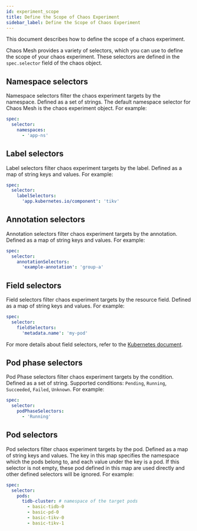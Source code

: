 ```yaml
---
id: experiment_scope
title: Define the Scope of Chaos Experiment
sidebar_label: Define the Scope of Chaos Experiment
---
```


This document describes how to define the scope of a chaos experiment.

Chaos Mesh provides a variety of selectors, which you can use to define the scope of your chaos experiment. These selectors are defined in the `spec.selector` field of the chaos object.

## Namespace selectors

Namespace selectors filter the chaos experiment targets by the namespace. Defined as a set of strings. The default namespace selector for Chaos Mesh is the chaos experiment object. For example:

```yaml
spec:
  selector:
    namespaces:
      - 'app-ns'
```

## Label selectors

Label selectors filter chaos experiment targets by the label. Defined as a map of string keys and values. For example:

```yaml
spec:
  selector:
    labelSelectors:
      'app.kubernetes.io/component': 'tikv'
```

## Annotation selectors

Annotation selectors filter chaos experiment targets by the annotation. Defined as a map of string keys and values. For example:

```yaml
spec:
  selector:
    annotationSelectors:
      'example-annotation': 'group-a'
```

## Field selectors

Field selectors filter chaos experiment targets by the resource field. Defined as a map of string keys and values. For example:

```yaml
spec:
  selector:
    fieldSelectors:
      'metadata.name': 'my-pod'
```

For more details about field selectors, refer to the [Kubernetes document](https://kubernetes.io/docs/concepts/overview/working-with-objects/field-selectors/).

## Pod phase selectors

Pod Phase selectors filter chaos experiment targets by the condition. Defined as a set of string. Supported conditions: `Pending`, `Running`, `Succeeded`, `Failed`, `Unknown`. For example:

```yaml
spec:
  selector:
    podPhaseSelectors:
      - 'Running'
```

## Pod selectors

Pod selectors filter chaos experiment targets by the pod. Defined as a map of string keys and values. The key in this map specifies the namespace which the pods belong to, and each value under the key is a pod. If this selector is not empty, these pod defined in this map are used directly and other defined selectors will be ignored. For example:

```yaml
spec:
  selector:
    pods:
      tidb-cluster: # namespace of the target pods
        - basic-tidb-0
        - basic-pd-0
        - basic-tikv-0
        - basic-tikv-1
```
